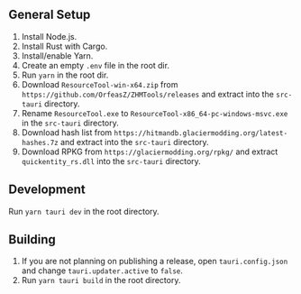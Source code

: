 ## General Setup

1. Install Node.js.
2. Install Rust with Cargo.
3. Install/enable Yarn.
4. Create an empty `.env` file in the root dir.
5. Run `yarn` in the root dir.
6. Download `ResourceTool-win-x64.zip` from `https://github.com/OrfeasZ/ZHMTools/releases` and extract into the `src-tauri` directory.
7. Rename `ResourceTool.exe` to `ResourceTool-x86_64-pc-windows-msvc.exe` in the `src-tauri` directory.
8. Download hash list from `https://hitmandb.glaciermodding.org/latest-hashes.7z` and extract into the `src-tauri` directory.
9. Download RPKG from `https://glaciermodding.org/rpkg/` and extract `quickentity_rs.dll` into the `src-tauri` directory.

## Development

Run `yarn tauri dev` in the root directory.

## Building

1. If you are not planning on publishing a release, open `tauri.config.json` and change `tauri.updater.active` to `false`.
2. Run `yarn tauri build` in the root directory.
